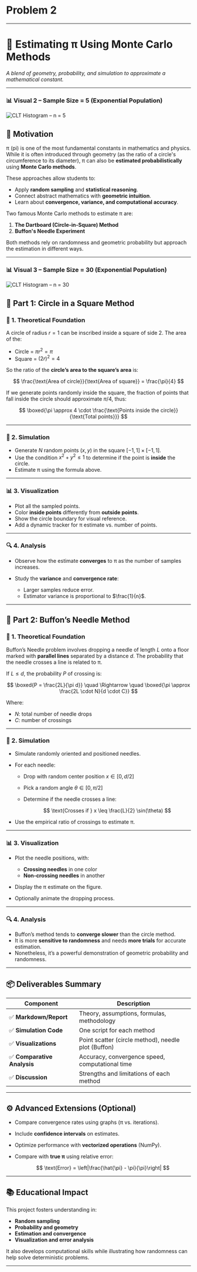 # Problem 2
---

# 🎯 **Estimating π Using Monte Carlo Methods**

*A blend of geometry, probability, and simulation to approximate a mathematical constant.*

---
### 📊 Visual 2 – Sample Size = 5 (Exponential Population)
![CLT Histogram – n = 5](img/statistic2.png)




## 🌟 **Motivation**

π (pi) is one of the most fundamental constants in mathematics and physics. While it is often introduced through geometry (as the ratio of a circle's circumference to its diameter), π can also be **estimated probabilistically** using **Monte Carlo methods**.

These approaches allow students to:

* Apply **random sampling** and **statistical reasoning**.
* Connect abstract mathematics with **geometric intuition**.
* Learn about **convergence, variance, and computational accuracy**.

Two famous Monte Carlo methods to estimate π are:

1. **The Dartboard (Circle-in-Square) Method**
2. **Buffon's Needle Experiment**

Both methods rely on randomness and geometric probability but approach the estimation in different ways.

---
### 📊 Visual 3 – Sample Size = 30 (Exponential Population)
![CLT Histogram – n = 30](img/statistic3.png)



## 🧮 Part 1: Circle in a Square Method

### 🧠 1. Theoretical Foundation

A circle of radius $r = 1$ can be inscribed inside a square of side 2. The area of the:

* Circle = $\pi r^2 = \pi$
* Square = $(2r)^2 = 4$

So the ratio of the **circle’s area to the square’s area** is:

$$
\frac{\text{Area of circle}}{\text{Area of square}} = \frac{\pi}{4}
$$

If we generate points randomly inside the square, the fraction of points that fall inside the circle should approximate $\pi / 4$, thus:

$$
\boxed{\pi \approx 4 \cdot \frac{\text{Points inside the circle}}{\text{Total points}}}
$$

---

### 🧪 2. Simulation

* Generate $N$ random points $(x, y)$ in the square $[-1, 1] \times [-1, 1]$.
* Use the condition $x^2 + y^2 \leq 1$ to determine if the point is **inside** the circle.
* Estimate π using the formula above.

---

### 📊 3. Visualization

* Plot all the sampled points.
* Color **inside points** differently from **outside points**.
* Show the circle boundary for visual reference.
* Add a dynamic tracker for π estimate vs. number of points.

---

### 🔍 4. Analysis

* Observe how the estimate **converges** to π as the number of samples increases.
* Study the **variance** and **convergence rate**:

  * Larger samples reduce error.
  * Estimator variance is proportional to $\frac{1}{n}$.

---

## 📏 Part 2: Buffon’s Needle Method

### 🧠 1. Theoretical Foundation

Buffon’s Needle problem involves dropping a needle of length $L$ onto a floor marked with **parallel lines** separated by a distance $d$. The probability that the needle crosses a line is related to π.

If $L \leq d$, the probability $P$ of crossing is:

$$
\boxed{P = \frac{2L}{\pi d}}
\quad \Rightarrow \quad
\boxed{\pi \approx \frac{2L \cdot N}{d \cdot C}}
$$

Where:

* $N$: total number of needle drops
* $C$: number of crossings

---

### 🧪 2. Simulation

* Simulate randomly oriented and positioned needles.
* For each needle:

  * Drop with random center position $x \in [0, d/2]$
  * Pick a random angle $\theta \in [0, \pi/2]$
  * Determine if the needle crosses a line:

    $$
    \text{Crosses if } x \leq \frac{L}{2} \sin(\theta)
    $$
* Use the empirical ratio of crossings to estimate π.

---

### 📊 3. Visualization

* Plot the needle positions, with:

  * **Crossing needles** in one color
  * **Non-crossing needles** in another
* Display the π estimate on the figure.
* Optionally animate the dropping process.

---

### 🔍 4. Analysis

* Buffon’s method tends to **converge slower** than the circle method.
* It is more **sensitive to randomness** and needs **more trials** for accurate estimation.
* Nonetheless, it’s a powerful demonstration of geometric probability and randomness.

---

## 📦 Deliverables Summary

| Component                  | Description                                         |
| -------------------------- | --------------------------------------------------- |
| ✅ **Markdown/Report**      | Theory, assumptions, formulas, methodology          |
| ✅ **Simulation Code**      | One script for each method                          |
| ✅ **Visualizations**       | Point scatter (circle method), needle plot (Buffon) |
| ✅ **Comparative Analysis** | Accuracy, convergence speed, computational time     |
| ✅ **Discussion**           | Strengths and limitations of each method            |

---

## ⚙️ Advanced Extensions (Optional)

* Compare convergence rates using graphs (π vs. iterations).
* Include **confidence intervals** on estimates.
* Optimize performance with **vectorized operations** (NumPy).
* Compare with **true π** using relative error:

  $$
  \text{Error} = \left|\frac{\hat{\pi} - \pi}{\pi}\right|
  $$

---

## 📚 Educational Impact

This project fosters understanding in:

* **Random sampling**
* **Probability and geometry**
* **Estimation and convergence**
* **Visualization and error analysis**

It also develops computational skills while illustrating how randomness can help solve deterministic problems.

---
